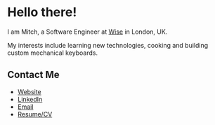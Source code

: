 # Hello there!

I am Mitch, a Software Engineer at [Wise][1] in London, UK.

My interests include learning new technologies, cooking and building custom mechanical keyboards.

## Contact Me

- [Website][3]
- [LinkedIn][4]
- [Email][5]
- [Resume/CV][6]

[1]:https://wise.com
[2]:https://www.bristol.ac.uk
[3]:https://mitchlui.dev
[4]:https://www.linkedin.com/in/mitchlui/
[5]:mailto:mitch@mitchLui.dev
[6]:https://mitchlui.dev/cv.pdf
